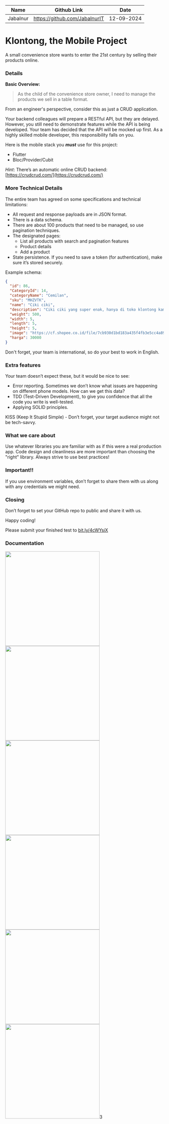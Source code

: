 
| Name     | Github Link                   | Date       |
|----------|-------------------------------|------------|
| Jabalnur | https://github.com/JabalnurIT | 12-09-2024 |




# Klontong, the Mobile Project

A small convenience store wants to enter the 21st century by selling their products online.

### Details

**Basic Overview:**

> As the child of the convenience store owner, I need to manage the products we sell in a table format.

From an engineer's perspective, consider this as just a CRUD application.

Your backend colleagues will prepare a RESTful API, but they are delayed. However, you still need to demonstrate features while the API is being developed. Your team has decided that the API will be mocked up first. As a highly skilled mobile developer, this responsibility falls on you.

Here is the mobile stack you **_must_** use for this project:

- Flutter
- Bloc/Provider/Cubit

_Hint_: There’s an automatic online CRUD backend: <br/>
[https://crudcrud.com/](https://crudcrud.com/)

### More Technical Details

The entire team has agreed on some specifications and technical limitations:

- All request and response payloads are in JSON format.
- There is a data schema.
- There are about 100 products that need to be managed, so use pagination techniques.
- The designated pages:
  - List all products with search and pagination features
  - Product details
  - Add a product
- State persistence. If you need to save a token (for authentication), make sure it’s stored securely.

Example schema:

```json
{
  "id": 86,
  "CategoryId": 14,
  "categoryName": "Cemilan",
  "sku": "MHZVTK",
  "name": "Ciki ciki",
  "description": "Ciki ciki yang super enak, hanya di toko klontong kami",
  "weight": 500,
  "width": 5,
  "length": 5,
  "height": 5,
  "image": "https://cf.shopee.co.id/file/7cb930d1bd183a435f4fb3e5cc4a896b",
  "harga": 30000
}
```

Don't forget, your team is international, so do your best to work in English.

### Extra features

Your team doesn’t expect these, but it would be nice to see:

- Error reporting. Sometimes we don’t know what issues are happening on different phone models. How can we get this data?
- TDD (Test-Driven Development), to give you confidence that all the code you write is well-tested.
- Applying SOLID principles.

KISS (Keep It Stupid Simple) - Don’t forget, your target audience might not be tech-savvy.

### What we care about

Use whatever libraries you are familiar with as if this were a real production app. Code design and cleanliness are more important than choosing the "right" library. Always strive to use best practices!

### Important!!
If you use environment variables, don’t forget to share them with us along with any credentials we might need.

### Closing

Don’t forget to set your GitHub repo to public and share it with us.

Happy coding!

Please submit your finished test to [bit.ly/4cWYsiX](https://bit.ly/4cWYsiX)

### Documentation
<img src="https://github.com/user-attachments/assets/2a71d796-d60e-47c7-a045-c4f518c71abd" width="300">
<img src="https://github.com/user-attachments/assets/fe3efd9b-fbff-47af-bad0-cd6edcdeac27" width="300">
<img src="https://github.com/user-attachments/assets/e0405bb2-2ab5-4223-be7d-609c4a85f067" width="300">
<img src="https://github.com/user-attachments/assets/dc645fc1-9b4f-4bf1-a732-9d508b39f903" width="300">
<img src="https://github.com/user-attachments/assets/641158b8-3263-4737-a127-3ef30d17dab0" width="300">
<img src="https://github.com/user-attachments/assets/a98e124a-4dde-4ab8-a145-ac69890202cc" width="300">3


